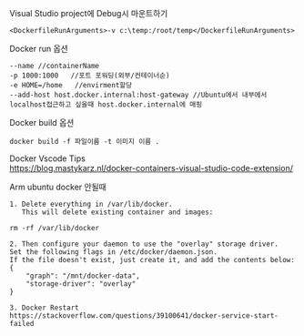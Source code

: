 
Visual Studio project에 Debug시 마운트하기  
~~~
<DockerfileRunArguments>-v c:\temp:/root/temp</DockerfileRunArguments>
~~~

Docker run 옵션  
~~~
--name //containerName
-p 1000:1000   //포트 포워딩(외부/컨테이너순)
-e HOME=/home   //envirment할당
--add-host host.docker.internal:host-gateway //Ubuntu에서 내부에서 localhost접근하고 싶을때 host.docker.internal에 매핑
~~~

Docker build 옵션
~~~
docker build -f 파일이름 -t 이미지 이름 .
~~~

Docker Vscode Tips   
https://blog.mastykarz.nl/docker-containers-visual-studio-code-extension/


Arm ubuntu docker 안될때
~~~
1. Delete everything in /var/lib/docker. 
   This will delete existing container and images:

rm -rf /var/lib/docker

2. Then configure your daemon to use the "overlay" storage driver. 
Set the following flags in /etc/docker/daemon.json. 
If the file doesn't exist, just create it, and add the contents below:
{
    "graph": "/mnt/docker-data",
    "storage-driver": "overlay"
}

3. Docker Restart
https://stackoverflow.com/questions/39100641/docker-service-start-failed
~~~


